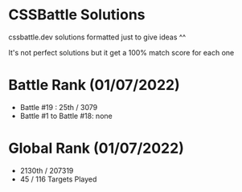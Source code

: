 # CSSBattle Solutions
cssbattle.dev solutions formatted just to give ideas ^^

It's not perfect solutions but it get a 100% match score for each one

# Battle Rank (01/07/2022)
- Battle #19 : 25th / 3079
- Battle #1 to Battle #18: none

# Global Rank (01/07/2022)
- 2130th / 207319
- 45 / 116 Targets Played
